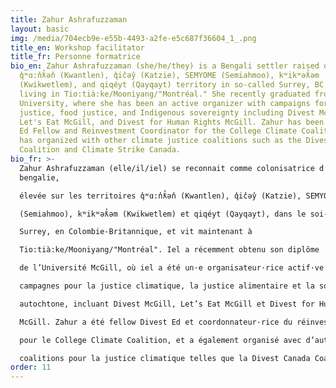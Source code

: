 ```yaml
---
title: Zahur Ashrafuzzaman
layout: basic
img: /media/704ecb9e-e55b-4493-a2fe-e5c687f36604_1_.png
title_en: Workshop facilitator
title_fr: Personne formatrice
bio_en: Zahur Ashrafuzzaman (she/he/they) is a Bengali settler raised on
  q̓ʷɑ:n̓ƛ̓ən̓ (Kwantlen), q̓ic̓əy̓ (Katzie), SEMYOME (Semiahmoo), kʷikʷəƛ̓əm
  (Kwikwetlem), and qiqéyt (Qayqayt) territory in so-called Surrey, BC and now
  living in Tio:tià:ke/Mooniyang/"Montréal." She recently graduated from McGill
  University, where she has been an active organizer with campaigns for climate
  justice, food justice, and Indigenous sovereignty including Divest McGill,
  Let's Eat McGill, and Divest for Human Rights McGill. Zahur has been a Divest
  Ed Fellow and Reinvestment Coordinator for the College Climate Coalition, and
  has organized with other climate justice coalitions such as the Divest Canada
  Coalition and Climate Strike Canada.
bio_fr: >-
  Zahur Ashrafuzzaman (elle/il/iel) se reconnait comme colonisatrice d’origine
  bengalie,

  élevée sur les territoires q̓ʷɑ:n̓ƛ̓ən̓ (Kwantlen), q̓ic̓əy̓ (Katzie), SEMYOME

  (Semiahmoo), kʷikʷəƛ̓əm (Kwikwetlem) et qiqéyt (Qayqayt), dans le soi-disant

  Surrey, en Colombie-Britannique, et vit maintenant à

  Tio:tià:ke/Mooniyang/"Montréal". Iel a récemment obtenu son diplôme

  de l’Université McGill, où iel a été un·e organisateur·rice actif·ve dans des

  campagnes pour la justice climatique, la justice alimentaire et la souveraineté

  autochtone, incluant Divest McGill, Let’s Eat McGill et Divest for Human Rights

  McGill. Zahur a été fellow Divest Ed et coordonnateur·rice du réinvestissement

  pour le College Climate Coalition, et a également organisé avec d’autres

  coalitions pour la justice climatique telles que la Divest Canada Coalition et Climate Strike Canada.
order: 11
---
```


